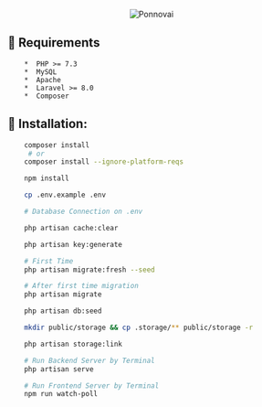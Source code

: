 <p align="center"><img src="public/logo.png" alt="Ponnovai" style="margin: 0px 15%;text-align:center;"/>
</p>

## :hugs: Requirements

        *  PHP >= 7.3
        *  MySQL
        *  Apache
        *  Laravel >= 8.0
        *  Composer

## :clap: Installation:

```bash
    composer install
     # or
    composer install --ignore-platform-reqs

    npm install

    cp .env.example .env

    # Database Connection on .env

    php artisan cache:clear

    php artisan key:generate

    # First Time
    php artisan migrate:fresh --seed

    # After first time migration
    php artisan migrate

    php artisan db:seed

    mkdir public/storage && cp .storage/** public/storage -r

    php artisan storage:link

    # Run Backend Server by Terminal
    php artisan serve

    # Run Frontend Server by Terminal
    npm run watch-poll

```
